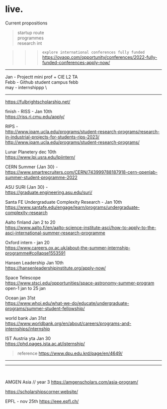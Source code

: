 # live.

Current propositions 


> startup route  
programmes \
> research int 

>>>`explore international conferences fully funded `
>>>https://oyaop.com/opportunity/conferences/2022-fully-funded-conferences-apply-now/

***

Jan - Projectt mini prof + CIE L2 TA \
Febb - Github student campus febb \
may - internshippp \


---
https://fulbrightscholarship.net/


finish -
RISS - Jan 10th  \
https://riss.ri.cmu.edu/apply/

RIPS - \
http://www.ipam.ucla.edu/programs/student-research-programs/research-in-industrial-projects-for-students-rips-2023/
http://www.ipam.ucla.edu/programs/student-research-programs/

Lunar Planetery 
dec 10th \
https://www.lpi.usra.edu/lpiintern/

CERN Summer {Jan 30} - \
https://www.smartrecruiters.com/CERN/743999788187918-cern-openlab-summer-student-programme-2022

ASU SURI {Jan 30} - \
https://graduate.engineering.asu.edu/suri/

Santa FE Undergraduate Complexity Research - Jan 10th\
https://www.santafe.edu/engage/learn/programs/undergraduate-complexity-research

Aalto finland Jan 2 to 20 \
https://www.aalto.fi/en/aalto-science-institute-asci/how-to-apply-to-the-asci-international-summer-research-programme

Oxford intern - jan 20 \
https://www.careers.ox.ac.uk/about-the-summer-internship-programme#collapse1553591


Hansen Leadership  Jan 10th \
https://hansenleadershipinstitute.org/apply-now/

Space Telescope \
https://www.stsci.edu/opportunities/space-astronomy-summer-program
open-1 jan to 25 jan

Ocean jan 31st \
https://www.whoi.edu/what-we-do/educate/undergraduate-programs/summer-student-fellowship/

world bank Jan 31st\
https://www.worldbank.org/en/about/careers/programs-and-internships/internship


IST Austria yta Jan 30\
https://phd.pages.ista.ac.at/isternship/

> reference https://www.dpu.edu.krd/page/en/4649/

***
___

</br>

AMGEN Asia 
// year 3
https://amgenscholars.com/asia-program/


https://scholarshipscorner.website/


EPFL - nov 25th 
https://eee.epfl.ch/

